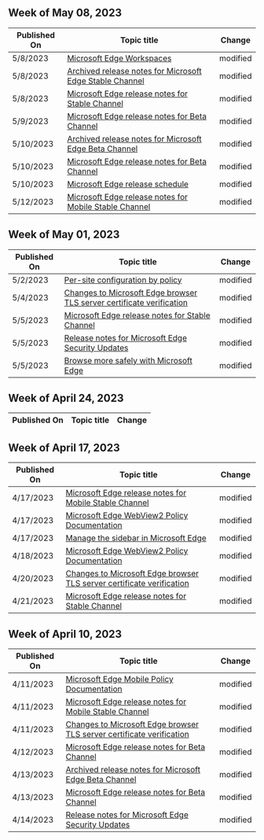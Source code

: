 <!-- This file is generated automatically each week. Changes made to this file will be overwritten.-->



## Week of May 08, 2023


| Published On |Topic title | Change |
|------|------------|--------|
| 5/8/2023 | [Microsoft Edge Workspaces](/DeployEdge/microsoft-edge-workspaces) | modified |
| 5/8/2023 | [Archived release notes for Microsoft Edge Stable Channel](/DeployEdge/microsoft-edge-relnote-archive-stable-channel) | modified |
| 5/8/2023 | [Microsoft Edge release notes for Stable Channel](/DeployEdge/microsoft-edge-relnote-stable-channel) | modified |
| 5/9/2023 | [Microsoft Edge release notes for Beta Channel](/DeployEdge/microsoft-edge-relnote-beta-channel) | modified |
| 5/10/2023 | [Archived release notes for Microsoft Edge Beta Channel](/DeployEdge/microsoft-edge-relnote-archive-beta-channel) | modified |
| 5/10/2023 | [Microsoft Edge release notes for Beta Channel](/DeployEdge/microsoft-edge-relnote-beta-channel) | modified |
| 5/10/2023 | [Microsoft Edge release schedule](/DeployEdge/microsoft-edge-release-schedule) | modified |
| 5/12/2023 | [Microsoft Edge release notes for Mobile Stable Channel](/DeployEdge/microsoft-edge-relnote-mobile-stable-channel) | modified |


## Week of May 01, 2023


| Published On |Topic title | Change |
|------|------------|--------|
| 5/2/2023 | [Per-site configuration by policy](/DeployEdge/per-site-configuration-by-policy) | modified |
| 5/4/2023 | [Changes to Microsoft Edge browser TLS server certificate verification](/DeployEdge/microsoft-edge-security-cert-verification) | modified |
| 5/5/2023 | [Microsoft Edge release notes for Stable Channel](/DeployEdge/microsoft-edge-relnote-stable-channel) | modified |
| 5/5/2023 | [Release notes for Microsoft Edge Security Updates](/DeployEdge/microsoft-edge-relnotes-security) | modified |
| 5/5/2023 | [Browse more safely with Microsoft Edge](/DeployEdge/microsoft-edge-security-browse-safer) | modified |


## Week of April 24, 2023


| Published On |Topic title | Change |
|------|------------|--------|


## Week of April 17, 2023


| Published On |Topic title | Change |
|------|------------|--------|
| 4/17/2023 | [Microsoft Edge release notes for Mobile Stable Channel](/DeployEdge/microsoft-edge-relnote-mobile-stable-channel) | modified |
| 4/17/2023 | [Microsoft Edge WebView2 Policy Documentation](/DeployEdge/microsoft-edge-webview-policies) | modified |
| 4/17/2023 | [Manage the sidebar in Microsoft Edge](/DeployEdge/microsoft-edge-sidebar) | modified |
| 4/18/2023 | [Microsoft Edge WebView2 Policy Documentation](/DeployEdge/microsoft-edge-webview-policies) | modified |
| 4/20/2023 | [Changes to Microsoft Edge browser TLS server certificate verification](/DeployEdge/microsoft-edge-security-cert-verification) | modified |
| 4/21/2023 | [Microsoft Edge release notes for Stable Channel](/DeployEdge/microsoft-edge-relnote-stable-channel) | modified |


## Week of April 10, 2023


| Published On |Topic title | Change |
|------|------------|--------|
| 4/11/2023 | [Microsoft Edge Mobile Policy Documentation](/DeployEdge/microsoft-edge-mobile-policies) | modified |
| 4/11/2023 | [Microsoft Edge release notes for Mobile Stable Channel](/DeployEdge/microsoft-edge-relnote-mobile-stable-channel) | modified |
| 4/11/2023 | [Changes to Microsoft Edge browser TLS server certificate verification](/DeployEdge/microsoft-edge-security-cert-verification) | modified |
| 4/12/2023 | [Microsoft Edge release notes for Beta Channel](/DeployEdge/microsoft-edge-relnote-beta-channel) | modified |
| 4/13/2023 | [Archived release notes for Microsoft Edge Beta Channel](/DeployEdge/microsoft-edge-relnote-archive-beta-channel) | modified |
| 4/13/2023 | [Microsoft Edge release notes for Beta Channel](/DeployEdge/microsoft-edge-relnote-beta-channel) | modified |
| 4/14/2023 | [Release notes for Microsoft Edge Security Updates](/DeployEdge/microsoft-edge-relnotes-security) | modified |
